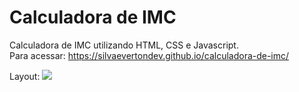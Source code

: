 # Calculadora de IMC
Calculadora de IMC utilizando HTML, CSS e Javascript. </br>
Para acessar: https://silvaevertondev.github.io/calculadora-de-imc/

Layout:
<img src="![Desktop](https://user-images.githubusercontent.com/104531602/230510540-6146dcd1-a788-4b89-94dc-bbcb6144a5d3.PNG)">
